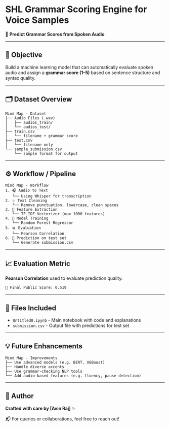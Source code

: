 # SHL Grammar Scoring Engine for Voice Samples

🎤 **Predict Grammar Scores from Spoken Audio**

---

## 🧠 Objective
Build a machine learning model that can automatically evaluate spoken audio and assign a **grammar score (1–5)** based on sentence structure and syntax quality.

---

## 🗂️ Dataset Overview

```
Mind Map - Dataset
├── Audio Files (.wav)
│   ├── audios_train/
│   └── audios_test/
├── train.csv
│   └── filename + grammar score
├── test.csv
│   └── filename only
└── sample_submission.csv
    └── sample format for output
```

---

## ⚙️ Workflow / Pipeline

```
Mind Map - Workflow
1. 🎧 Audio to Text
   └── Using Whisper for transcription
2. ✨ Text Cleaning
   └── Remove punctuation, lowercase, clean spaces
3. 🧮 Feature Extraction
   └── TF-IDF Vectorizer (max 1000 features)
4. 🌲 Model Training
   └── Random Forest Regressor
5. 📊 Evaluation
   └── Pearson Correlation
6. 🧪 Prediction on test set
   └── Generate submission.csv
```

---

## 📈 Evaluation Metric
**Pearson Correlation** used to evaluate prediction quality.

```
📌 Final Public Score: 0.519
```

---

## 📁 Files Included
- `Untitled0.ipynb` - Main notebook with code and explanations
- `submission.csv` - Output file with predictions for test set

---

## 💡 Future Enhancements
```
Mind Map - Improvements
├── Use advanced models (e.g. BERT, XGBoost)
├── Handle diverse accents
├── Use grammar-checking NLP tools
└── Add audio-based features (e.g. fluency, pause detection)
```

---

## 👤 Author
**Crafted with care by [Avin Raj]** ✨

📬 For queries or collaborations, feel free to reach out!
